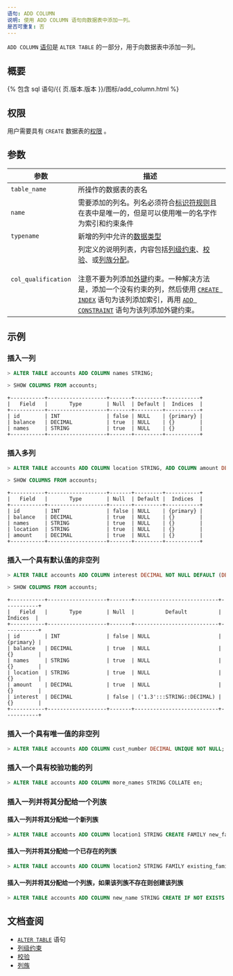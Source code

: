 ```yaml
---
语句: ADD COLUMN
说明: 使用 ADD COLUMN 语句向数据表中添加一列。
是否可重复: 否
---
```


`ADD COLUMN` [语句](sql-statements.html)是 `ALTER TABLE` 的一部分，用于向数据表中添加一列。

<div id="toc"></div>

## 概要

{% 包含 sql 语句/{{ 页.版本.版本 }}/图标/add_column.html %}

## 权限

用户需要具有 `CREATE` 数据表的[权限](privileges.html) 。

## 参数

| 参数                  | 描述                                       |
| ------------------- | ---------------------------------------- |
| `table_name`        | 所操作的数据表的表名                               |
| `name`              | 需要添加的列名。列名必须符合[标识符规则](keywords-and-identifiers.html#identifiers)且在表中是唯一的，但是可以使用唯一的名字作为索引和约束条件 |
| `typename`          | 新增的列中允许的[数据类型](data-types.html)          |
| `col_qualification` | 列定义的说明列表，内容包括[列级约束](constraints.html)、[校验](collate.html)、或[列族分配](column-families.html)。<br><br>注意不要为列添加[外键](foreign-key.html)约束。一种解决方法是，添加一个没有约束的列，然后使用 [`CREATE INDEX`](create-index.html) 语句为该列添加索引，再用 [`ADD CONSTRAINT`](add-constraint.html) 语句为该列添加外键约束。 |

## 示例

### 插入一列

~~~ sql
> ALTER TABLE accounts ADD COLUMN names STRING;
~~~

~~~ sql
> SHOW COLUMNS FROM accounts;
~~~

~~~
+-----------+-------------------+-------+---------+-----------+
|   Field   |       Type        | Null  | Default |  Indices  |
+-----------+-------------------+-------+---------+-----------+
| id        | INT               | false | NULL    | {primary} |
| balance   | DECIMAL           | true  | NULL    | {}        |
| names     | STRING            | true  | NULL    | {}        |
+-----------+-------------------+-------+---------+-----------+
~~~

### 插入多列

~~~ sql
> ALTER TABLE accounts ADD COLUMN location STRING, ADD COLUMN amount DECIMAL;
~~~

~~~ sql
> SHOW COLUMNS FROM accounts;
~~~

~~~
+-----------+-------------------+-------+---------+-----------+
|   Field   |       Type        | Null  | Default |  Indices  |
+-----------+-------------------+-------+---------+-----------+
| id        | INT               | false | NULL    | {primary} |
| balance   | DECIMAL           | true  | NULL    | {}        |
| names     | STRING            | true  | NULL    | {}        |
| location  | STRING            | true  | NULL    | {}        |
| amount    | DECIMAL           | true  | NULL    | {}        |
+-----------+-------------------+-------+---------+-----------+

~~~

### 插入一个具有默认值的非空列

~~~ sql
> ALTER TABLE accounts ADD COLUMN interest DECIMAL NOT NULL DEFAULT (DECIMAL '1.3');
~~~

~~~ sql
> SHOW COLUMNS FROM accounts;
~~~
~~~
+-----------+-------------------+-------+---------------------------+-----------+
|   Field   |       Type        | Null  |          Default          |  Indices  |
+-----------+-------------------+-------+---------------------------+-----------+
| id        | INT               | false | NULL                      | {primary} |
| balance   | DECIMAL           | true  | NULL                      | {}        |
| names     | STRING            | true  | NULL                      | {}        |
| location  | STRING            | true  | NULL                      | {}        |
| amount    | DECIMAL           | true  | NULL                      | {}        |
| interest  | DECIMAL           | false | ('1.3':::STRING::DECIMAL) | {}        |
+-----------+-------------------+-------+---------------------------+-----------+
~~~

### 插入一个具有唯一值的非空列

~~~ sql
> ALTER TABLE accounts ADD COLUMN cust_number DECIMAL UNIQUE NOT NULL;
~~~

### 插入一个具有校验功能的列

~~~ sql
> ALTER TABLE accounts ADD COLUMN more_names STRING COLLATE en;
~~~

### 插入一列并将其分配给一个列族

#### 插入一列并将其分配给一个新列族
~~~ sql
> ALTER TABLE accounts ADD COLUMN location1 STRING CREATE FAMILY new_family;
~~~

#### 插入一列并将其分配给一个已存在的列族
~~~ sql
> ALTER TABLE accounts ADD COLUMN location2 STRING FAMILY existing_family;
~~~

#### 插入一列并将其分配给一个列族，如果该列族不存在则创建该列族

~~~ sql
> ALTER TABLE accounts ADD COLUMN new_name STRING CREATE IF NOT EXISTS FAMILY f1;
~~~


## 文档查阅
- [`ALTER TABLE`](alter-table.html) 语句
- [列级约束](constraints.html)
- [校验](collate.html)
- [列族](column-families.html)

